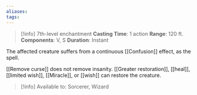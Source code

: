 ```yaml
---
aliases: 
tags:
---
```

>[!info]
>7th-level enchantment
>**Casting Time**: 1 action
>**Range**: 120 ft.
>**Components**: V, S
>**Duration**: Instant

The affected creature suffers from a continuous [[Confusion]] effect, as the spell.

[[Remove curse]] does not remove insanity. [[Greater restoration]], [[heal]], [[limited wish]], [[Miracle]], or [[wish]] can restore the creature.

>[!info] Available to:
>Sorcerer, Wizard